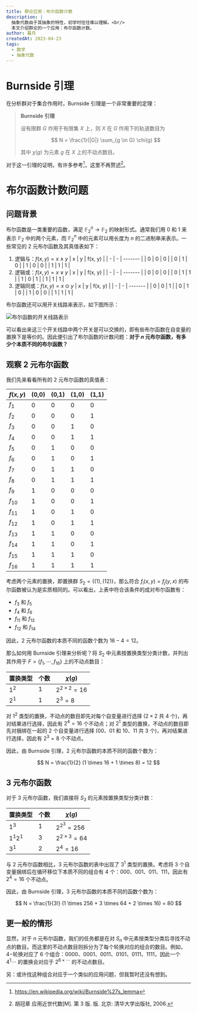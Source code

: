 ```yaml
---
title: 群论应用：布尔函数计数
description: |
  抽象代数由于其抽象的特性，初学时往往难以理解。<br/>
  本文介绍群论的一个应用：布尔函数计数。
author: 暮月
createdAt: 2023-04-23
tags:
  - 数学
  - 抽象代数
---
```


# Burnside 引理

在分析群对于集合作用时，Burnside 引理是一个非常重要的定理：

> **Burnside 引理**
>
> 设有限群 $G$ 作用于有限集 $X$ 上，则 $X$ 在 $G$ 作用下的轨道数目为
>
> $$
> N = \frac{1}{|G|} \sum_{g \in G} \chi(g)
> $$
>
> 其中 $\chi(g)$ 为元素 $g$ 在 $X$ 上的不动点数目。

对于这一引理的证明，有许多参考[^1]，这里不再赘述[^2]。

# 布尔函数计数问题

## 问题背景

布尔函数是一类重要的函数，满足 $\mathbb{F}_2^n \to \mathbb{F}_2$ 的映射形式。通常我们用 0 和 1 来表示 $\mathbb{F}_2$ 中的两个元素，而 $\mathbb{F}_2^n$ 中的元素可以用长度为 $n$ 的二进制串来表示。一些常见的 2 元布尔函数及其真值表如下：

1. 逻辑与：$f(x, y) = x \land y$
   | x | y | f(x, y) |
   | - | - | ------- |
   | 0 | 0 | 0 |
   | 0 | 1 | 0 |
   | 1 | 0 | 0 |
   | 1 | 1 | 1 |
2. 逻辑或：$f(x, y) = x \lor y$
   | x | y | f(x, y) |
   | - | - | ------- |
   | 0 | 0 | 0 |
   | 0 | 1 | 1 |
   | 1 | 0 | 1 |
   | 1 | 1 | 1 |
3. 逻辑同或：$f(x, y) = x \odot y$
   | x | y | f(x, y) |
   | - | - | ------- |
   | 0 | 0 | 1 |
   | 0 | 1 | 0 |
   | 1 | 0 | 0 |
   | 1 | 1 | 1 |

布尔函数还可以用开关线路来表示，如下图所示：

![布尔函数的开关线路表示](/blog/group-theory/boolean-circuit.excalidraw.svg)

可以看出来这三个开关线路中两个开关是可以交换的，即有些布尔函数在自变量的置换下是等价的。因此便引出了布尔函数的计数问题：**对于 $n$ 元布尔函数，有多少个本质不同的布尔函数？**

## 观察 2 元布尔函数

我们先来看看所有的 $2$ 元布尔函数的真值表：

| $f(x, y)$ | (0,0) | (0,1) | (1,0) | (1,1) |
| --------- | ----- | ----- | ----- | ----- |
| $f_{1}$   | 0     | 0     | 0     | 0     |
| $f_{2}$   | 0     | 0     | 0     | 1     |
| $f_{3}$   | 0     | 0     | 1     | 0     |
| $f_{4}$   | 0     | 0     | 1     | 1     |
| $f_{5}$   | 0     | 1     | 0     | 0     |
| $f_{6}$   | 0     | 1     | 0     | 1     |
| $f_{7}$   | 0     | 1     | 1     | 0     |
| $f_{8}$   | 0     | 1     | 1     | 1     |
| $f_{9}$   | 1     | 0     | 0     | 0     |
| $f_{10}$  | 1     | 0     | 0     | 1     |
| $f_{11}$  | 1     | 0     | 1     | 0     |
| $f_{12}$  | 1     | 0     | 1     | 1     |
| $f_{13}$  | 1     | 1     | 0     | 0     |
| $f_{14}$  | 1     | 1     | 0     | 1     |
| $f_{15}$  | 1     | 1     | 1     | 0     |
| $f_{16}$  | 1     | 1     | 1     | 1     |

考虑两个元素的置换，即置换群 $S_2 = \{ (1), (12) \}$，那么符合 $f_i (x, y) = f_j (y, x)$ 的布尔函数被认为是实质相同的。可以看出，上表中符合该条件的成对布尔函数有：

- $f_3$ 和 $f_5$
- $f_4$ 和 $f_6$
- $f_{11}$ 和 $f_{13}$
- $f_{12}$ 和 $f_{14}$

因此，$2$ 元布尔函数的本质不同的函数个数为 $16 - 4 = 12$。

那么如何用 Burnside 引理来分析呢？将 $S_2$ 中元素按置换类型分类计数，并列出其作用于 $F = \{ f_1, \cdots, f_{16} \}$ 上的不动点数目：

| 置换类型 | 个数 | $\chi(g)$             |
| -------- | ---- | --------------------- |
| $1^2$    | 1    | $2^{2 \times 2} = 16$ |
| $2^1$    | 1    | $2^3 = 8$             |

对 $1^2$ 类型的置换，不动点的数目即先对每个自变量进行选择 ($2 \times 2$ 共 4 个)，再对结果进行选择，因此有 $2^4 = 16$ 个不动点；对 $2^1$ 类型的置换，不动点的数目即先对捆绑在一起的 2 个自变量进行选择 (00、01 和 10、11 共 $3$ 个)，再对结果进行选择，因此有 $2^3 = 8$ 个不动点。

因此，由 Burnside 引理，$2$ 元布尔函数的本质不同的函数个数为：

$$
N = \frac{1}{2} (1 \times 16 + 1 \times 8) = 12
$$

## 3 元布尔函数

对于 $3$ 元布尔函数，我们直接将 $S_3$ 的元素按置换类型分类计数：

| 置换类型  | 个数 | $\chi(g)$             |
| --------- | ---- | --------------------- |
| $1^3$     | 1    | $2^{2^3} = 256$       |
| $1^1 2^1$ | 3    | $2^{2 \times 3} = 64$ |
| $3^1$     | 2    | $2^4 = 16$            |

与 $2$ 元布尔函数相比，$3$ 元布尔函数的表中出现了 $3^1$ 类型的置换。考虑将 3 个自变量捆绑后在循环移位下本质不同的组合有 4 个：000、001、011、111，因此有 $2^4 = 16$ 个不动点。

因此，由 Burnside 引理，$3$ 元布尔函数的本质不同的函数个数为：

$$
N = \frac{1}{3!} (1 \times 256 + 3 \times 64 + 2 \times 16) = 80
$$

## 更一般的情形

显然，对于 $n$ 元布尔函数，我们的任务都是在对 $S_n$ 中元素按类型分类后寻找不动点的数目。而这里的不动点数目则拆分为了每个轮换对应的组合的数目。例如，$4-$轮换对应了 6 个组合：0000、0001、0011、0101、0111、1111，因此一个 $4^1 \cdots$ 的置换会对应于 $2^{6 \times \cdots}$ 的不动点数目。

另：或许找这种组合对应于一个类似的应用问题，但我暂时还没有想到。

[^1]: https://en.wikipedia.org/wiki/Burnside%27s_lemma
[^2]: 胡冠章 应用近世代数[M]. 第 3 版. 版. 北京: 清华大学出版社, 2006.
